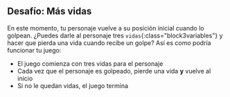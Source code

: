 ## Desafío: Más vidas

En este momento, tu personaje vuelve a su posición inicial cuando lo golpean. ¿Puedes darle al personaje tres `vidas`{:class="block3variables"} y hacer que pierda una vida cuando recibe un golpe? Así es como podría funcionar tu juego:

+ El juego comienza con tres vidas para el personaje
+ Cada vez que el personaje es golpeado, pierde una vida **y** vuelve al inicio
+ Si no le quedan vidas, el juego termina